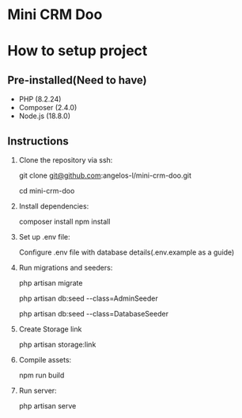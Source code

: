 # Mini CRM Doo

# How to setup project

## Pre-installed(Need to have)

-   PHP (8.2.24)
-   Composer (2.4.0)
-   Node.js (18.8.0)

## Instructions

1. Clone the repository via ssh:

    git clone git@github.com:angelos-l/mini-crm-doo.git

    cd mini-crm-doo

2. Install dependencies:

    composer install
    npm install

3. Set up .env file:

    Configure .env file with database details(.env.example as a guide)

4. Run migrations and seeders:

    php artisan migrate

    php artisan db:seed --class=AdminSeeder

    php artisan db:seed --class=DatabaseSeeder

5. Create Storage link

    php artisan storage:link

6. Compile assets:

    npm run build

7. Run server:

    php artisan serve
